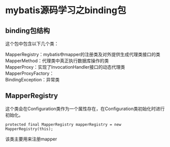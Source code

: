 # mybatis源码学习之binding包
## binding包结构
这个包中包含以下几个类：  

MapperRegistry：mybatis中mapper的注册类及对外提供生成代理类接口的类  
MapperMethod：代理类中真正执行数据库操作的类  
MapperProxy：实现了InvocationHandler接口的动态代理类  
MapperProxyFactory：  
BindingException：异常类

## MapperRegistry
这个类会在Configuration类作为一个属性存在，在Configuration类初始化时进行初始化。  

    protected final MapperRegistry mapperRegistry = new MapperRegistry(this);

该类主要用来注册mapper  

    
